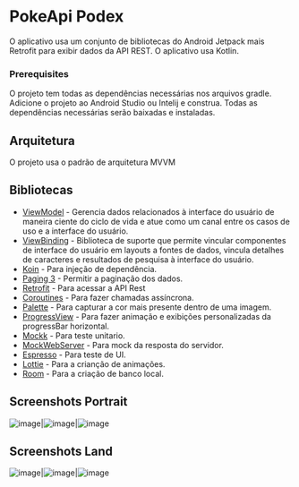 # PokeApi Podex
O aplicativo usa um conjunto de bibliotecas do Android Jetpack mais Retrofit para exibir dados da API REST. O aplicativo usa Kotlin.

### Prerequisites
O projeto tem todas as dependências necessárias nos arquivos gradle. Adicione o projeto ao Android Studio ou Intelij e construa. Todas as dependências necessárias serão baixadas e instaladas.

## Arquitetura
O projeto usa o padrão de arquitetura MVVM

## Bibliotecas

* [ViewModel](https://developer.android.com/topic/libraries/architecture/viewmodel/) - Gerencia dados relacionados à interface do usuário de maneira ciente do ciclo de vida e atue como um canal entre os casos de uso e a interface do usuário.
* [ViewBinding](https://developer.android.com/topic/libraries/data-binding) - Biblioteca de suporte que permite vincular componentes de interface do usuário em layouts a fontes de dados, vincula detalhes de caracteres e resultados de pesquisa à interface do usuário.
* [Koin](https://insert-koin.io/) - Para injeção de dependência.
* [Paging 3](https://developer.android.com/topic/libraries/architecture/paging/v3-overview?hl=in) - Permitir a paginação dos dados.
* [Retrofit](https://square.github.io/retrofit/) - Para acessar a API Rest
* [Coroutines](https://developer.android.com/kotlin/coroutines) - Para fazer chamadas assíncrona.
* [Palette](https://developer.android.com/training/material/palette-colors) - Para capturar a cor mais presente dentro de uma imagem.
* [ProgressView](https://github.com/skydoves/ProgressView) - Para fazer animação e exibições personalizadas da progressBar horizontal.
* [Mockk](https://mockk.io/) - Para teste unitario.
* [MockWebServer](https://github.com/square/okhttp/tree/master/mockwebserver) - Para mock da resposta do servidor.
* [Espresso](https://developer.android.com/training/testing/espresso) - Para teste de UI.
* [Lottie](https://airbnb.design/lottie/) - Para a crianção de animações.
* [Room](https://developer.android.com/jetpack/androidx/releases/room) - Para a criação de banco local.

## Screenshots Portrait
![image](https://user-images.githubusercontent.com/55321777/157317002-31ef8b39-0a9d-44d3-a3b5-30dd97d73811.png)|![image](https://user-images.githubusercontent.com/55321777/157301593-4eb8a046-6be4-4af8-a094-adac5c482cc4.png)|![image](https://user-images.githubusercontent.com/55321777/157317068-82bac2ce-082f-477c-982d-faa991280f68.png)

## Screenshots Land
![image](https://user-images.githubusercontent.com/55321777/157317238-b140e142-a44b-4cdf-b635-08e7ace559b8.png)|![image](https://user-images.githubusercontent.com/55321777/157302129-99b32ff3-241c-4e37-b373-5997f7ce148f.png)|![image](https://user-images.githubusercontent.com/55321777/157317260-62bc3605-46e1-4a53-8c04-f143f97a682f.png)


